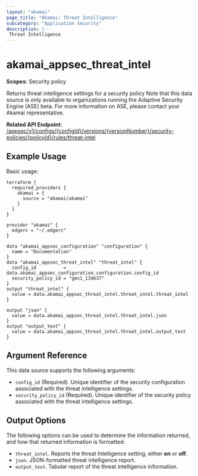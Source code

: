 ```yaml
---
layout: "akamai"
page_title: "Akamai: Threat Intelligence"
subcategory: "Application Security"
description: |-
 Threat Intelligence
---
```


# akamai_appsec_threat_intel

**Scopes**: Security policy

Returns threat intelligence settings for a security policy Note that this data source is only available to organizations running the Adaptive Security Engine (ASE) beta. For more information on ASE, please contact your Akamai representative.

**Related API Endpoint**: [/appsec/v1/configs/{configId}/versions/{versionNumber}/security-policies/{policyId}/rules/threat-intel](https://techdocs.akamai.com/application-security/reference/get-rules-threat-intel)

## Example Usage

Basic usage:

```
terraform {
  required_providers {
    akamai = {
      source = "akamai/akamai"
    }
  }
}

provider "akamai" {
  edgerc = "~/.edgerc"
}

data "akamai_appsec_configuration" "configuration" {
  name = "Documentation"
}
data "akamai_appsec_threat_intel" "threat_intel" {
  config_id          = data.akamai_appsec_configuration.configuration.config_id
  security_policy_id = "gms1_134637"
}
output "threat_intel" {
  value = data.akamai_appsec_threat_intel.threat_intel.threat_intel
}

output "json" {
  value = data.akamai_appsec_threat_intel.threat_intel.json
}
output "output_text" {
  value = data.akamai_appsec_threat_intel.threat_intel.output_text
}
```

## Argument Reference

This data source supports the following arguments:

- `config_id` (Required). Unique identifier of the security configuration associated with the threat intelligence settings.
- `security_policy_id` (Required). Unique identifier of the security policy associated with the threat intelligence settings.

## Output Options

The following options can be used to determine the information returned, and how that returned information is formatted:

- `threat_intel`. Reports the threat Intelligence setting, either **on** or **off**.
- `json`. JSON-formatted threat intelligence report.
- `output_text`. Tabular report of the threat intelligence information.